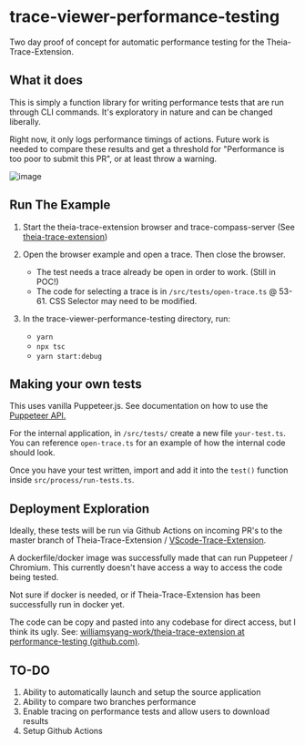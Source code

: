 # trace-viewer-performance-testing

Two day proof of concept for automatic performance testing for the Theia-Trace-Extension.

## What it does
This is simply a function library for writing performance tests that are run through CLI commands.  It's exploratory in nature and can be changed liberally. 

Right now, it only logs performance timings of actions.  Future work is needed to compare these results and get a threshold for "Performance is too poor to submit this PR", or at least throw a warning.

![image](https://user-images.githubusercontent.com/98342456/195694035-6ce4e1f0-d939-4e2f-a00b-181e1def6fff.png)

## Run The Example
1) Start the theia-trace-extension browser and trace-compass-server (See [theia-trace-extension](https://github.com/eclipse-cdt-cloud/theia-trace-extension))
2) Open the browser example and open a trace.  Then close the browser.
	 - The test needs a trace already be open in order to work.  (Still in POC!)
	 - The code for selecting a trace is in `/src/tests/open-trace.ts` @ 53-61.  CSS Selector may need to be modified.

3) In the trace-viewer-performance-testing directory, run:
	 - `yarn` 
	 - `npx tsc` 
	 - `yarn start:debug`

## Making your own tests
This uses vanilla Puppeteer.js.  See documentation on how to use the [Puppeteer API.](https://pptr.dev/api/)

For the internal application, in `/src/tests/` create a new file `your-test.ts`.  You can reference `open-trace.ts` for an example of how the internal code should look.

Once you have your test written, import and add it into the `test()` function inside `src/process/run-tests.ts`.

## Deployment Exploration

Ideally, these tests will be run via Github Actions on incoming PR's to the master branch of Theia-Trace-Extension / [VScode-Trace-Extension](https://github.com/theia-ide/vscode-trace-extension/issues).

A dockerfile/docker image was successfully made that can run Puppeteer / Chromium.  This currently doesn't have access a way to access the code being tested.

Not sure if docker is needed, or if Theia-Trace-Extension has been successfully run in docker yet.

The code can be copy and pasted into any codebase for direct access, but I think its ugly.  See: [williamsyang-work/theia-trace-extension at performance-testing (github.com)](https://github.com/williamsyang-work/theia-trace-extension/tree/performance-testing).

## TO-DO
1) Ability to automatically launch and setup the source application
2) Ability to compare two branches performance
3) Enable tracing on performance tests and allow users to download results
4) Setup Github Actions
